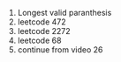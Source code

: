 1. Longest valid paranthesis
2. leetcode 472
3. leetcode 2272
4. leetcode 68
5. continue from video 26